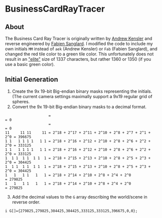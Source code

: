 # BusinessCardRayTracer

## About

The Business Card Ray Tracer is originally written by [Andrew Kensler](http://www.cs.utah.edu/~aek/code/card.cpp) and reverse engineered by [Fabien Sanglard](http://fabiensanglard.net/rayTracing_back_of_business_card/). I modified the code to include my own initials `MM` instead of `aek` (Andrew Kensler) or `Fab` (Fabien Sanglard), and changed the red tile color to a green tile color. This unfortunately does not result in an ["elite"](https://nl.wikipedia.org/wiki/Leet) size of 1337 characters, but rather 1360 or 1350 (if you use a basic green color).

## Initial Generation

1. Create the 9x 19-bit Big-endian binary masks representing the initials. (The current camera settings maximally support a 9x19 regular grid of spheres.
2. Convert the 9x 19-bit Big-endian binary masks to a decimal format.
```
                    =                                                   = 0
                    =                                                   = 0
11     11 11     11 = 2^18 + 2^17 + 2^11 + 2^10 + 2^8 + 2^7 + 2^1 + 2^0 = 396675
1 1   1 1 1 1   1 1 = 2^18 + 2^16 + 2^12 + 2^10 + 2^8 + 2^6 + 2^2 + 2^0 = 333125
1 1   1 1 1 1   1 1 = 2^18 + 2^16 + 2^12 + 2^10 + 2^8 + 2^6 + 2^2 + 2^0 = 333125
1  1 1  1 1  1 1  1 = 2^18 + 2^15 + 2^13 + 2^10 + 2^8 + 2^5 + 2^3 + 2^0 = 304425
1  1 1  1 1  1 1  1 = 2^18 + 2^15 + 2^13 + 2^10 + 2^8 + 2^5 + 2^3 + 2^0 = 304425
1   1   1 1   1   1 = 2^18 + 2^14 + 2^10 + 2^8 + 2^4 + 2^0              = 279825
1   1   1 1   1   1 = 2^18 + 2^14 + 2^10 + 2^8 + 2^4 + 2^0              = 279825
```

3. Add the decimal values to the `G` array describing the world/scene in reverse order.
```
i G[]={279825,279825,304425,304425,333125,333125,396675,0,0};
```
